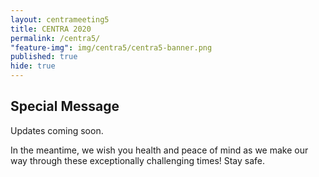```yaml
---
layout: centrameeting5
title: CENTRA 2020
permalink: /centra5/
"feature-img": img/centra5/centra5-banner.png
published: true
hide: true
---
```


## Special Message

<p>
<!-- <img src="/img/centra5/centra5-president-inesctec.jpg" style="width:150px;" align="right"/>-->
</p>

Updates coming soon.

In the meantime, we wish you health and peace of mind as we make our way through these exceptionally challenging times! Stay safe.




